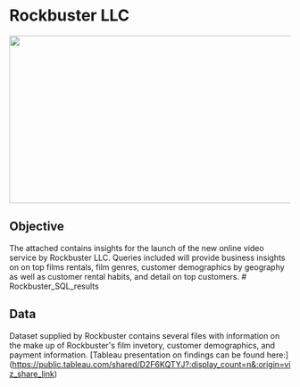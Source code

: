 # Rockbuster LLC

<img src="https://media.istockphoto.com/id/584570368/photo/father-and-daughter-day.jpg?s=2048x2048&w=is&k=20&c=QW-mPPjZR5q9lqP1bhINWbRumh5QXiZr5CN6VYQderc=" width="1000" height="300">

## Objective
The attached contains insights for the launch of the new online video service by Rockbuster LLC. Queries included will provide business insights on on top films rentals, film genres, customer demographics by geography as well as customer rental habits, and detail on top customers. # Rockbuster_SQL_results

## Data
Dataset supplied by Rockbuster contains several files with information on the make up of Rockbuster's film invetory, customer demographics, and payment information.
[Tableau presentation on findings can be found here:] (https://public.tableau.com/shared/D2F6KQTYJ?:display_count=n&:origin=viz_share_link)
